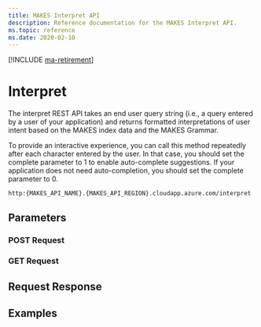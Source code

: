 ```yaml
---
title: MAKES Interpret API 
description: Reference documentation for the MAKES Interpret API.
ms.topic: reference
ms.date: 2020-02-10
---
```

[!INCLUDE [ma-retirement](../includes/ma-retirement.md)]

# Interpret

The interpret REST API takes an end user query string (i.e., a query entered by a user of your application) and returns formatted interpretations of user intent based on the MAKES index data and the MAKES Grammar.

To provide an interactive experience, you can call this method repeatedly after each character entered by the user. In that case, you should set the complete parameter to 1 to enable auto-complete suggestions. If your application does not need auto-completion, you should set the complete parameter to 0.

```http
http:{MAKES_API_NAME}.{MAKES_API_REGION}.cloudapp.azure.com/interpret
```

## Parameters

### POST Request

### GET Request

## Request Response

## Examples
